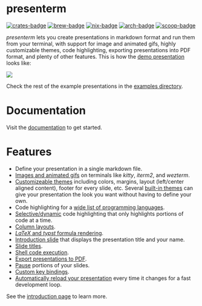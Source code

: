 presenterm
===

[![crates-badge]][crates-package] [![brew-badge]][brew-package] [![nix-badge]][nix-package] 
[![arch-badge]][arch-package] [![scoop-badge]][scoop-package]

[brew-badge]: https://img.shields.io/homebrew/v/presenterm
[brew-package]: https://formulae.brew.sh/formula/presenterm
[nix-badge]: https://img.shields.io/badge/Packaged_for-Nix-5277C3.svg?logo=nixos&labelColor=73C3D5
[nix-package]: https://search.nixos.org/packages?size=1&show=presenterm
[crates-badge]: https://img.shields.io/crates/v/presenterm
[crates-package]: https://crates.io/crates/presenterm
[arch-badge]: https://img.shields.io/archlinux/v/extra/x86_64/presenterm
[arch-package]: https://archlinux.org/packages/extra/x86_64/presenterm/
[scoop-badge]: https://img.shields.io/scoop/v/presenterm
[scoop-package]: https://scoop.sh/#/apps?q=presenterm&id=a462290f824b50f180afbaa6d8c7c1e6e0952e3a

_presenterm_ lets you create presentations in markdown format and run them from your terminal, with support for image 
and animated gifs, highly customizable themes, code highlighting, exporting presentations into PDF format, and 
plenty of other features. This is how the [demo presentation](/examples/demo.md) looks like:

![](/docs/src/assets/demo.gif)

Check the rest of the example presentations in the [examples directory](/examples).

# Documentation

Visit the [documentation][guide-introduction] to get started.

# Features

* Define your presentation in a single markdown file.
* [Images and animated gifs][guide-images] on terminals like _kitty_, _iterm2_, and _wezterm_.
* [Customizeable themes][guide-themes] including colors, margins, layout (left/center aligned content), footer for every 
  slide, etc. Several [built-in themes][guide-builtin-themes] can give your presentation the look you want without 
  having to define your own.
* Code highlighting for a [wide list of programming languages][guide-code-highlight].
* [Selective/dynamic][guide-selective-highlight] code highlighting that only highlights portions of code at a time.
* [Column layouts][guide-layout].
* [_LaTeX_ and _typst_ formula rendering][guide-latex].
* [Introduction slide][guide-intro-slide] that displays the presentation title and your name.
* [Slide titles][guide-slide-titles].
* [Shell code execution][guide-code-execute].
* [Export presentations to PDF][guide-pdf-export].
* [Pause][guide-pauses] portions of your slides.
* [Custom key bindings][guide-key-bindings].
* [Automatically reload your presentation][guide-hot-reload] every time it changes for a fast development loop.

See the [introduction page][guide-introduction] to learn more.

<!-- links -->

[guide-introduction]: https://mfontanini.github.io/presenterm/
[guide-installation]: https://mfontanini.github.io/presenterm/guides/installation.html
[guide-basics]: https://mfontanini.github.io/presenterm/guides/basics.html
[guide-intro-slide]: https://mfontanini.github.io/presenterm/guides/basics.html#introduction-slide
[guide-slide-titles]: https://mfontanini.github.io/presenterm/guides/basics.html#slide-titles
[guide-pauses]: https://mfontanini.github.io/presenterm/guides/basics.html#pauses
[guide-images]: https://mfontanini.github.io/presenterm/guides/basics.html#images
[guide-themes]: https://mfontanini.github.io/presenterm/guides/themes.html
[guide-builtin-themes]: https://mfontanini.github.io/presenterm/guides/themes.html#built-in-themes
[guide-code-highlight]: https://mfontanini.github.io/presenterm/guides/code-highlight.html
[guide-code-execute]: https://mfontanini.github.io/presenterm/guides/code-highlight.html#executing-code
[guide-selective-highlight]: https://mfontanini.github.io/presenterm/guides/code-highlight.html#selective-highlighting
[guide-layout]: https://mfontanini.github.io/presenterm/guides/layout.html
[guide-latex]: https://mfontanini.github.io/presenterm/guides/latex.html
[guide-pdf-export]: https://mfontanini.github.io/presenterm/guides/pdf-export.html
[guide-key-bindings]: https://mfontanini.github.io/presenterm/guides/configuration.html#key-bindings
[guide-hot-reload]: https://mfontanini.github.io/presenterm/guides/basics.html#hot-reload
[bat]: https://github.com/sharkdp/bat
[syntect]: https://github.com/trishume/syntect


